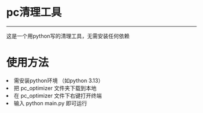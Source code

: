 <h1>pc清理工具</h1>
<hr>
这是一个用python写的清理工具，无需安装任何依赖

# 使用方法
<li>需安装python环境 （如python 3.13）</li>
<li>把 pc_optimizer 文件夹下载到本地</li>
<li>在 pc_optimizer 文件下右键打开终端  </li>
<li>输入 python main.py 即可运行</li>
